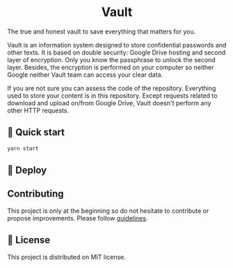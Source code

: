 <h1 align="center">
  Vault
</h1>

The true and honest vault to save everything that matters for you.

Vault is an information system designed to store confidential passwords and other
texts. It is based on double security: Google Drive hosting and second
layer of encryption. Only you know the passphrase to unlock the second layer.
Besides, the encryption is performed on your computer so neither Google neither
Vault team can access your clear data.

If you are not sure you can assess the code of the repository. Everything used
to store your content is in this repository. Except requests related to download
and upload on/from Google Drive, Vault doesn't perform any other HTTP requests.

## 🚀 Quick start

```bash
yarn start

```

## 💫 Deploy

## Contributing

This project is only at the beginning so do not hesitate to contribute or propose improvements.
Please follow [guidelines](CONTRIBUTING.md).

## 📝 License

This project is distributed on MIT license.

